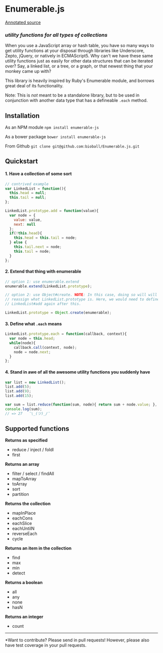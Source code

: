 Enumerable.js
=============

[Annotated source](http://dchao.co/enumerable/annotation)

### *utility functions for all types of collections*

When you use a JavaScript array or hash table, you have so many ways to get utility functions at your disposal through libraries like Underscore, Zepto, jQuery, or natively in ECMAScript5. Why can't we have these same utility functions just as easily for other data structures that can be iterated over? Say, a linked list, or a tree, or a graph, or that newest thing that your monkey came up with?

This library is heavily inspired by Ruby's Enumerable module, and borrows great deal of its functionality.

Note: This is *not* meant to be a standalone library, but to be used in conjunction with another data type that has a defineable `.each` method.

Installation
------------

As an NPM module
`npm install enumerable-js`

As a bower package
`bower install enumerable-js`

From Github
`git clone git@github.com:bioball/Enumerable.js.git`

Quickstart
----------

#### 1. Have a collection of some sort

```` js
// contrived example
var LinkedList = function(){
  this.head = null;
  this.tail = null;
};

LinkedList.prototype.add = function(value){
  var node = {
    value: value,
    next: null
  };
  if(!this.head){
    this.head = this.tail = node;
  } else {
    this.tail.next = node;
    this.tail = node;
  }
};

````

#### 2. Extend that thing with enumerable

```` js
// option 1: use enumerable.extend
enumerable.extend(LinkedList.prototype);

// option 2: use Object#create. NOTE: In this case, doing so will will completely 
// reassign what LinkedList.prototype is. Here, we would need to define 
// LinkedList#add again after this.

LinkedList.prototype = Object.create(enumerable);
````

#### 3. Define what `.each` means

```` js
LinkedList.prototype.each = function(callback, context){
  var node = this.head;
  while(node){
    callback.call(context, node);
    node = node.next;
  }
};
````

#### 4. Stand in awe of all the awesome utility functions you suddenly have

```` js
var list = new LinkedList();
list.add(5);
list.add(9);
list.add(15);

var sum = list.reduce(function(sum, node){ return sum + node.value; }, 0);
console.log(sum);
// => 27   ¯\_(ツ)_/¯
````

Supported functions
-------------------


**Returns as specified**
* reduce / inject / foldl
* first

**Returns an array**
* filter / select / findAll
* mapToArray
* toArray
* sort
* partition

**Returns the collection**
* mapInPlace
* eachCons
* eachSlice
* eachUntilN
* reverseEach
* cycle

**Returns an item in the collection**
* find
* max
* min
* detect

**Returns a boolean**
* all
* any
* none
* hasN

**Returns an integer**
* count

---

*Want to contribute? Please send in pull requests! However, please also have test coverage in your pull requests.
